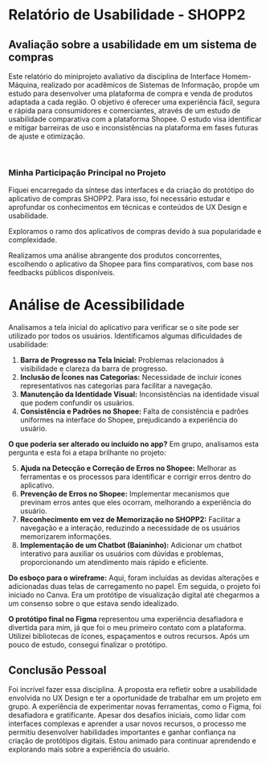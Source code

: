 <h1>Relatório de Usabilidade - SHOPP2</h1>

<h2>Avaliação sobre a usabilidade em um sistema de compras</h2>

Este relatório do miniprojeto avaliativo da disciplina de Interface Homem-Máquina, realizado por acadêmicos de Sistemas de Informação, propõe um estudo para desenvolver uma plataforma de compra e venda de produtos adaptada a cada região. 
O objetivo é oferecer uma experiência fácil, segura e rápida para consumidores e comerciantes, através de um estudo de usabilidade comparativa com a plataforma Shopee. O estudo visa identificar e mitigar barreiras de uso e inconsistências na plataforma em fases futuras de ajuste e otimização.

<br>

<h3>Minha Participação Principal no Projeto</h3>
Fiquei encarregado da síntese das interfaces e da criação do protótipo do aplicativo de compras SHOPP2. Para isso, foi necessário estudar e aprofundar os conhecimentos em técnicas e conteúdos de UX Design e usabilidade.

Exploramos o ramo dos aplicativos de compras devido à sua popularidade e complexidade.

Realizamos uma análise abrangente dos produtos concorrentes, escolhendo o aplicativo da Shopee para fins comparativos, com base nos feedbacks públicos disponíveis.

# Análise de Acessibilidade

Analisamos a tela inicial do aplicativo para verificar se o site pode ser utilizado por todos os usuários. Identificamos algumas dificuldades de usabilidade:

1. **Barra de Progresso na Tela Inicial:** Problemas relacionados à visibilidade e clareza da barra de progresso.
2. **Inclusão de Ícones nas Categorias:** Necessidade de incluir ícones representativos nas categorias para facilitar a navegação.
3. **Manutenção da Identidade Visual:** Inconsistências na identidade visual que podem confundir os usuários.
4. **Consistência e Padrões no Shopee:** Falta de consistência e padrões uniformes na interface do Shopee, prejudicando a experiência do usuário.

**O que poderia ser alterado ou incluído no app?** Em grupo, analisamos esta pergunta e esta foi a etapa brilhante no projeto:

5. **Ajuda na Detecção e Correção de Erros no Shopee:** Melhorar as ferramentas e os processos para identificar e corrigir erros dentro do aplicativo.
6. **Prevenção de Erros no Shopee:** Implementar mecanismos que previnam erros antes que eles ocorram, melhorando a experiência do usuário.
7. **Reconhecimento em vez de Memorização no SHOPP2:** Facilitar a navegação e a interação, reduzindo a necessidade de os usuários memorizarem informações.
8. **Implementação de um Chatbot (Baianinho):** Adicionar um chatbot interativo para auxiliar os usuários com dúvidas e problemas, proporcionando um atendimento mais rápido e eficiente.

**Do esboço para o wireframe:** Aqui, foram incluídas as devidas alterações e adicionadas duas telas de carregamento no papel. Em seguida, o projeto foi iniciado no Canva. Era um protótipo de visualização digital até chegarmos a um consenso sobre o que estava sendo idealizado.

**O protótipo final no Figma** representou uma experiência desafiadora e divertida para mim, já que foi o meu primeiro contato com a plataforma. Utilizei bibliotecas de ícones, espaçamentos e outros recursos. Após um pouco de estudo, consegui finalizar o protótipo.

<h2>Conclusão Pessoal</h2>

Foi incrível fazer essa disciplina. A proposta era refletir sobre a usabilidade envolvida no UX Design e ter a oportunidade de trabalhar em um projeto em grupo. A experiência de experimentar novas ferramentas, como o Figma, foi desafiadora e gratificante. Apesar dos desafios iniciais, como lidar com interfaces complexas e aprender a usar novos recursos, o processo me permitiu desenvolver habilidades importantes e ganhar confiança na criação de protótipos digitais. Estou animado para continuar aprendendo e explorando mais sobre a experiência do usuário.





